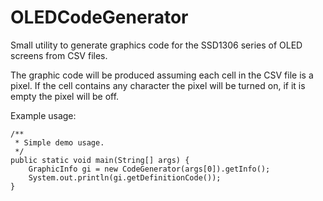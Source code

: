 # OLEDCodeGenerator
Small utility to generate graphics code for the SSD1306 series of OLED screens from CSV files.

The graphic code will be produced assuming each cell in the CSV file is a pixel. If the cell contains any character the pixel will be turned on, if it is empty the pixel will be off.

Example usage:

    /**
     * Simple demo usage.
     */
    public static void main(String[] args) {
        GraphicInfo gi = new CodeGenerator(args[0]).getInfo();
        System.out.println(gi.getDefinitionCode());
    }
